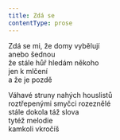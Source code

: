 ```yaml
---
title: Zdá se
contentType: prose
---
```


<section>

Zdá se mi, že domy vybělují  
anebo šednou  
že stále hůř hledám někoho  
jen k mlčení  
a že je pozdě

Váhavé struny nahých houslistů  
roztřepenými smyčci rozeznělé  
stále dokola táž slova  
tytéž melodie  
kamkoli vkročíš

</section>
